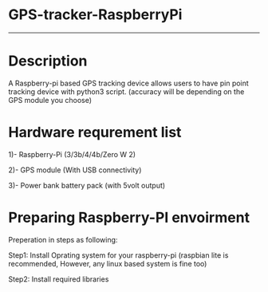 # GPS-tracker-RaspberryPi
-----------------------------------------------------------------------------------------------------------------------------------------------------------------------

# Description
A Raspberry-pi based GPS tracking device allows users to have pin point tracking device with python3 script. (accuracy will be depending on the GPS module you choose)

# Hardware requrement list
1)- Raspberry-Pi (3/3b/4/4b/Zero W 2)

2)- GPS module (With USB connectivity)

3)- Power bank battery pack (with 5volt output)

# Preparing Raspberry-PI envoirment
Preperation in steps as following: 

Step1: Install Oprating system for your raspberry-pi (raspbian lite is recommended, However, any linux based system is fine too)

Step2: Install required libraries 


